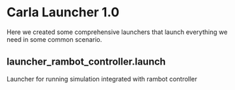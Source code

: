 # Carla Launcher 1.0

Here we created some comprehensive launchers that launch everything we need in some common scenario.

## launcher_rambot_controller.launch

Launcher for running simulation integrated with rambot controller